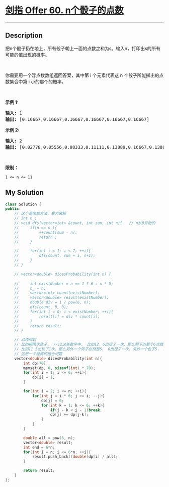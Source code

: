 # [剑指 Offer 60. n个骰子的点数](https://leetcode-cn.com/problems/nge-tou-zi-de-dian-shu-lcof/)

---

## Description

<section>
<p>把n个骰子扔在地上，所有骰子朝上一面的点数之和为s。输入n，打印出s的所有可能的值出现的概率。</p>
<p>&nbsp;</p>
<p>你需要用一个浮点数数组返回答案，其中第 i 个元素代表这 n 个骰子所能掷出的点数集合中第 i 小的那个的概率。</p>
<p>&nbsp;</p>
<p><strong>示例 1:</strong></p>
<pre><strong>输入:</strong> 1
<strong>输出:</strong> [0.16667,0.16667,0.16667,0.16667,0.16667,0.16667]
</pre>
<p><strong>示例&nbsp;2:</strong></p>
<pre><strong>输入:</strong> 2
<strong>输出:</strong> [0.02778,0.05556,0.08333,0.11111,0.13889,0.16667,0.13889,0.11111,0.08333,0.05556,0.02778]</pre>
<p>&nbsp;</p>
<p><strong>限制：</strong></p>
<p><code>1 &lt;= n &lt;= 11</code></p>
</section>


## My Solution

```cpp
class Solution {
public:
    // 这个是常规方法，暴力破解
    // int n_;
    // void dfs(vector<int> &count, int sum, int n){   // n从0开始的
    //     if(n == n_){
    //         ++count[sum - n];
    //         return ;
    //     }

    //     for(int i = 1; i < 7; ++i){
    //         dfs(count, sum + i, n+1);
    //     }
    // }

    // vector<double> dicesProbability(int n) {
        
    //     int existNumber = n == 1 ? 6 : n * 5;
    //     n_ = n;
    //     vector<int> count(existNumber);
    //     vector<double> result(existNumber);
    //     double div = 1 / pow(6, n);
    //     dfs(count, 0, 0);
    //     for(int i = 0; i < existNumber; ++i){
    //         result[i] = div * count[i];
    //     }
    //     return result;
    // }

    // 动态规划
    // 比如掷两次色子， 7-12这些数字中， 比如12，6出现了一次，那么剩下的那个6也就确定了
    // 比如11 5出现了1次，那么另外一个筛子必然是6， 6出现了一次，另外一个色子5， 综合来说就是11出现了两次
    // 这是一个经典的组合问题
    vector<double> dicesProbability(int n){
        int dp[70];
        memset(dp, 0, sizeof(int) * 70);
        for(int i = 1; i <= 6; ++i){
            dp[i] = 1;
        }

        for(int i = 2; i <= n; ++i){
            for(int j = i * 6; j >= i; --j){
                dp[j] = 0;
                for(int k = 1; k <= 6; ++k){
                    if(j - k < i - 1)break;
                    dp[j] += dp[j-k];
                }
            }
        }

        double all = pow(6, n);
        vector<double> result;
        int end = 6*n;
        for(int i = n; i <= 6*n; ++i){
            result.push_back((double)dp[i] / all);
        }

        return result;
    }
};
```